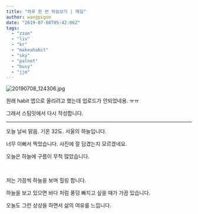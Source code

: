 ```yaml
---
title: "하루 한 번 하늘보기 | 매일"
author: wangpigon
date: "2019-07-08T05:42:06Z"
tags:
  - "zzan"
  - "liv"
  - "kr"
  - "makeahabit"
  - "sky"
  - "palnet"
  - "busy"
  - "jjm"
---
```

![20190708_124306.jpg](https://cdn.steemitimages.com/DQmXvQhsqhYnrT75QBjyGqWL1vKZgmZA4yCTJbrDAMjA8dY/20190708_124306.jpg)

원래 habit 앱으로 올리려고 했는데 업로드가 안되었네용. ㅠㅠ

그래서 스팀잇에서 다시 작성합니다.

***

오늘 날씨 맑음. 기온 32도. 서울의 하늘입니다. 

너무 이뻐서 찍었습니다. 사진에 잘 담겼는지 모르겠네요.

오늘은 하늘에 구름이 무척 많았습니다. 

<br>

저는 가끔씩 하늘을 보며 힐링 합니다.

하늘을 보고 있으면 바다 처럼 풍덩 빠지고 싶을 때가 가끔 있습니다.

오늘도 그런 상상을 하면서 삶의 여유를 느낍니다.